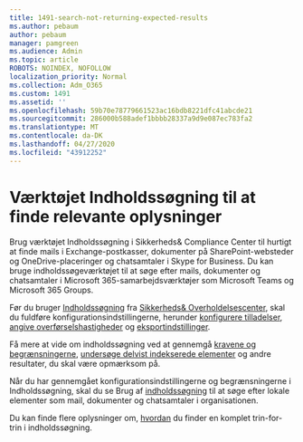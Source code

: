 ```yaml
---
title: 1491-search-not-returning-expected-results
ms.author: pebaum
author: pebaum
manager: pamgreen
ms.audience: Admin
ms.topic: article
ROBOTS: NOINDEX, NOFOLLOW
localization_priority: Normal
ms.collection: Adm_O365
ms.custom: 1491
ms.assetid: ''
ms.openlocfilehash: 59b70e78779661523ac16bdb8221dfc41abcde21
ms.sourcegitcommit: 286000b588adef1bbbb28337a9d9e087ec783fa2
ms.translationtype: MT
ms.contentlocale: da-DK
ms.lasthandoff: 04/27/2020
ms.locfileid: "43912252"
---
```

# <a name="content-search-tool-to-find-relevant-info"></a>Værktøjet Indholdssøgning til at finde relevante oplysninger

Brug værktøjet Indholdssøgning i Sikkerheds& Compliance Center til hurtigt at finde mails i Exchange-postkasser, dokumenter på SharePoint-websteder og OneDrive-placeringer og chatsamtaler i Skype for Business. Du kan bruge indholdssøgeværktøjet til at søge efter mails, dokumenter og chatsamtaler i Microsoft 365-samarbejdsværktøjer som Microsoft Teams og Microsoft 365 Groups.


Før du bruger [Indholdssøgning](https://sip.protection.office.com/contentsearchbeta?ContentOnly=1) fra [Sikkerheds& Overholdelsescenter](https://sip.protection.office.com/homepage), skal du fuldføre konfigurationsindstillingerne, herunder [konfigurere tilladelser](https://docs.microsoft.com/office365/securitycompliance/permissions-filtering-for-content-search), [angive overførselshastigheder](https://docs.microsoft.com/office365/securitycompliance/increase-download-speeds-when-exporting-ediscovery-results) og [eksportindstillinger](https://docs.microsoft.com/office365/securitycompliance/disable-reports-when-you-export-content-search-results).

Få mere at vide om indholdssøgning ved at gennemgå [kravene og begrænsningerne](https://docs.microsoft.com/office365/securitycompliance/limits-for-content-search), [undersøge delvist indekserede elementer](https://docs.microsoft.com/office365/securitycompliance/investigating-partially-indexed-items-in-ediscovery) og andre resultater, du skal være opmærksom på.

Når du har gennemgået konfigurationsindstillingerne og begrænsningerne i Indholdssøgning, skal du se Brug af [indholdssøgning</a> til at søge efter lokale elementer som mail, dokumenter og chatsamtaler i organisationen](https://docs.microsoft.com/office365/securitycompliance/content-search).

Du kan finde flere oplysninger om, [hvordan](https://docs.microsoft.com/office365/securitycompliance/search-for-content) du finder en komplet trin-for-trin i indholdssøgning.
